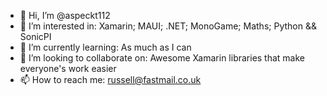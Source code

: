 - 👋 Hi, I’m @aspeckt112
- 👀 I’m interested in: Xamarin; MAUI; .NET; MonoGame; Maths; Python && SonicPI
- 🌱 I’m currently learning: As much as I can
- 💞️ I’m looking to collaborate on: Awesome Xamarin libraries that make everyone's work easier
- 📫 How to reach me: russell@fastmail.co.uk

<!---
aspeckt112/aspeckt112 is a ✨ special ✨ repository because its `README.md` (this file) appears on your GitHub profile.
You can click the Preview link to take a look at your changes.
--->
